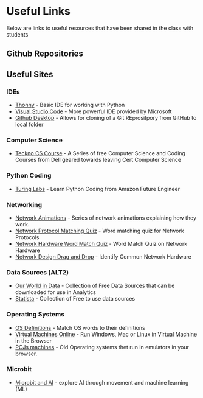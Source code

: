 # Useful Links

Below are links to useful resources that have been shared in the class with students

## Github Repositories

## Useful Sites

### IDEs

- [Thonny](https://thonny.org/) - Basic IDE for working with Python
- [Visual Studio Code](https://code.visualstudio.com/) - More powerful IDE provided by Microsoft
- [Github Desktop](https://github.com/apps/desktop) - Allows for cloning of a Git REprositpory from GitHub to local folder

### Computer Science

- [Teckno CS Course](https://teckno.dell.com/courses/) - A Series of free Computer Science and Coding Courses from Dell geared towards leaving Cert Computer Science

### Python Coding

- [Turing Labs](https://www.amazonfutureengineer.co.uk/turinglab) - Learn Python Coding from Amazon Future Engineer

### Networking

- [Network Animations](https://aboelela.site/projects/net-seal/animations/) - Series of network animations explaining how they work.
- [Network Protocol Matching Quiz](https://wordwall.net/resource/17098513/computing/ks4-network-protocols) - Word matching quiz for Network Protocols
- [Network Hardware Word Match Quiz](https://wordwall.net/resource/4384280/computing/14-network-hardware) - Word Match Quiz on Network Hardware
- [Network Design Drag and Drop](https://www.101computing.net/network-design-drag-drop/) - Identify Common Network Hardware

### Data Sources (ALT2)

- [Our World in Data](https://ourworldindata.org/) - Collection of Free Data Sources that can be downloaded for use in Analytics
- [Statista](https://www.statista.com/) - Collection of Free to use data sources

### Operating Systems

- [OS Definitions](https://wordwall.net/resource/17405688/-8-computer-operating-system-) - Match OS words to their definitions
- [Virtual Machines Online](https://www.onworks.net/programs/vm-online) - Run Windows, Mac or Linux in Virtual Machine in the Browser
- [PCJs machines](https://www.pcjs.org/) - Old Operating systems thet run in emulators in your browser.

### Microbit

- [Microbit and AI](https://microbit.org/get-started/user-guide/microbit-createai/) - explore AI through movement and machine learning (ML)
